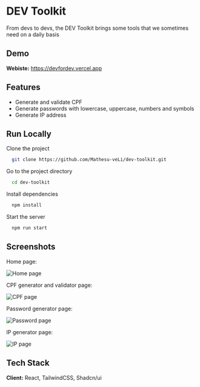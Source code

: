 
# DEV Toolkit

From devs to devs, the DEV Toolkit brings some tools that we sometimes need on a daily basis

## Demo


**Webiste:** https://devfordev.vercel.app


## Features

- Generate and validate CPF
- Generate passwords with lowercase, uppercase, numbers and symbols
- Generate IP address

## Run Locally

Clone the project

```bash
  git clone https://github.com/Mathesu-veLi/dev-toolkit.git
```

Go to the project directory

```bash
  cd dev-toolkit
```

Install dependencies

```bash
  npm install
```

Start the server

```bash
  npm run start
```


## Screenshots

Home page:

![Home page](https://i.ibb.co/YPpSZ7s/dev-home.png)


CPF generator and validator page:

![CPF page](https://i.ibb.co/wgQcDdR/dev-cpf.png)


Password generator page:

![Password page](https://i.ibb.co/Dr4pq9J/dev-password.png)


IP generator page:

![IP page](https://i.ibb.co/3fhZmDT/dev-ip.png)

## Tech Stack

**Client:** React, TailwindCSS, Shadcn/ui

